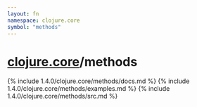 ```yaml
---
layout: fn
namespace: clojure.core
symbol: "methods"
---
```


# [clojure.core](../)/methods

{% include 1.4.0/clojure.core/methods/docs.md %}
{% include 1.4.0/clojure.core/methods/examples.md %}
{% include 1.4.0/clojure.core/methods/src.md %}

